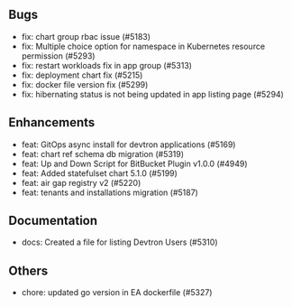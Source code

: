 ## Bugs
- fix: chart group rbac issue (#5183)
- fix: Multiple choice option for namespace in Kubernetes resource permission (#5293)
- fix: restart workloads fix in app group (#5313)
- fix: deployment chart fix (#5215)
- fix: docker file version fix (#5299)
- fix: hibernating status is not being updated in app listing page (#5294)
## Enhancements
- feat: GitOps async install for devtron applications (#5169)
- feat: chart ref schema db migration (#5319)
- feat: Up and Down Script for BitBucket Plugin v1.0.0 (#4949)
- feat: Added statefulset chart 5.1.0 (#5199)
- feat: air gap registry v2 (#5220)
- feat: tenants and installations migration (#5187)
## Documentation
- docs: Created a file for listing Devtron Users (#5310)
## Others
- chore: updated go version in EA dockerfile (#5327)

